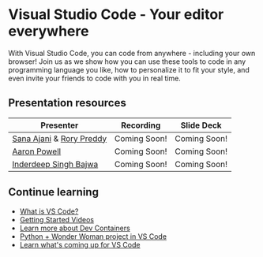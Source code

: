 # Visual Studio Code - Your editor everywhere

With Visual Studio Code, you can code from anywhere - including your own browser! Join us as we show how you can use these tools to code in any programming language you like, how to personalize it to fit your style, and even invite your friends to code with you in real time.

## Presentation resources

| Presenter | Recording | Slide Deck |
| - | - | - |
| [Sana Ajani](https://twitter.com/sana_ajani) & [Rory Preddy](https://twitter.com/rorypreddy) | Coming Soon! | Coming Soon! |
| [Aaron Powell](https://twitter.com/slace) | Coming Soon! | Coming Soon! |
| [Inderdeep Singh Bajwa](https://github.com/InderdeepBajwa) | Coming Soon! | Coming Soon! |


## Continue learning

- [What is VS Code?](https://code.visualstudio.com/learn/)
- [Getting Started Videos](https://www.youtube.com/playlist?list=PLj6YeMhvp2S5UgiQnBfvD7XgOMKs3O_G6)
- [Learn more about Dev Containers](https://www.youtube.com/watch?v=Uvf2FVS1F8k&t=2s)
- [Python + Wonder Woman project in VS Code](https://microsoft.github.io/WW84-Python-Lessons/site/secret_message.html)
- [Learn what's coming up for VS Code](https://github.com/microsoft/vscode/wiki/Roadmap)

